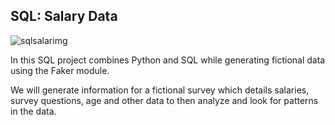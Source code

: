 ## SQL: Salary Data

![sqlsalarimg](https://github.com/guzmanwolfrank/SQL/assets/29739578/8b0fd546-6254-45fe-9807-88bceb4fe859)



In this SQL project combines Python and SQL while generating fictional data using the Faker module.


We will generate information for a fictional survey which details salaries, survey questions, age and other data to then analyze and look for patterns in the data.



